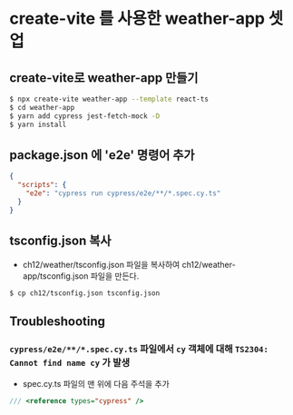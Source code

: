 # create-vite 를 사용한 weather-app 셋업

## create-vite로 weather-app 만들기
```bash
$ npx create-vite weather-app --template react-ts
$ cd weather-app
$ yarn add cypress jest-fetch-mock -D
$ yarn install
```

## package.json 에 'e2e' 명령어 추가
```json
{
  "scripts": {
    "e2e": "cypress run cypress/e2e/**/*.spec.cy.ts"
  }
}
```

## tsconfig.json 복사
- ch12/weather/tsconfig.json 파일을 복사하여 ch12/weather-app/tsconfig.json 파일을 만든다.
```bash
$ cp ch12/tsconfig.json tsconfig.json
```

## Troubleshooting
### `cypress/e2e/**/*.spec.cy.ts` 파일에서 `cy` 객체에 대해 `TS2304: Cannot find name cy` 가 발생
- spec.cy.ts 파일의 맨 위에 다음 주석을 추가
```ts
/// <reference types="cypress" />
```


